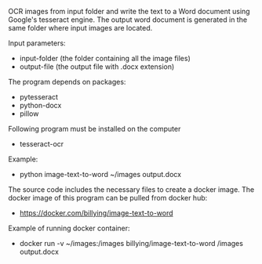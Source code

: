 OCR images from input folder and write the text to a Word document using Google's tesseract engine.  The output word document is generated in the same folder where input images are located.

Input parameters:
- input-folder (the folder containing all the image files)
- output-file (the output file with .docx extension)

The program depends on packages:
- pytesseract
- python-docx
- pillow

Following program must be installed on the computer
- tesseract-ocr

Example:
- python image-text-to-word ~/images output.docx


The source code includes the necessary files to create a docker image.  The docker image of this program can be pulled from docker hub:
- https://docker.com/billying/image-text-to-word

Example of running docker container:
- docker run -v ~/images:/images billying/image-text-to-word /images output.docx
